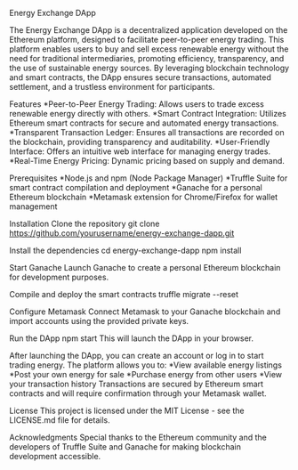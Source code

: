 Energy Exchange DApp

The Energy Exchange DApp is a decentralized application developed on the Ethereum platform, designed to facilitate peer-to-peer energy trading. 
This platform enables users to buy and sell excess renewable energy without the need for traditional intermediaries, promoting efficiency, transparency, 
and the use of sustainable energy sources. 
By leveraging blockchain technology and smart contracts, the DApp ensures secure transactions, automated settlement, and a trustless environment for participants.

Features
*Peer-to-Peer Energy Trading: Allows users to trade excess renewable energy directly with others.
*Smart Contract Integration: Utilizes Ethereum smart contracts for secure and automated energy transactions.
*Transparent Transaction Ledger: Ensures all transactions are recorded on the blockchain, providing transparency and auditability.
*User-Friendly Interface: Offers an intuitive web interface for managing energy trades.
*Real-Time Energy Pricing: Dynamic pricing based on supply and demand.

Prerequisites
*Node.js and npm (Node Package Manager)
*Truffle Suite for smart contract compilation and deployment
*Ganache for a personal Ethereum blockchain
*Metamask extension for Chrome/Firefox for wallet management

Installation
Clone the repository
git clone https://github.com/yourusername/energy-exchange-dapp.git

Install the dependencies
cd energy-exchange-dapp
npm install

Start Ganache
Launch Ganache to create a personal Ethereum blockchain for development purposes.

Compile and deploy the smart contracts
truffle migrate --reset

Configure Metamask
Connect Metamask to your Ganache blockchain and import accounts using the provided private keys.

Run the DApp
npm start
This will launch the DApp in your browser.

After launching the DApp, you can create an account or log in to start trading energy. The platform allows you to:
*View available energy listings
*Post your own energy for sale
*Purchase energy from other users
*View your transaction history
Transactions are secured by Ethereum smart contracts and will require confirmation through your Metamask wallet.

License
This project is licensed under the MIT License - see the LICENSE.md file for details.

Acknowledgments
Special thanks to the Ethereum community and the developers of Truffle Suite and Ganache for making blockchain development accessible.
